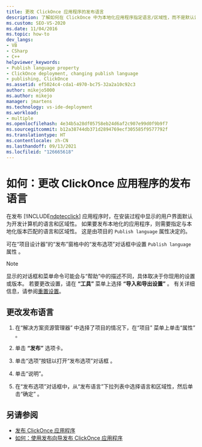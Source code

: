 ```yaml
---
title: 更改 ClickOnce 应用程序的发布语言
description: 了解如何在 ClickOnce 中为本地化应用程序指定语言/区域性，而不是默认设置为开发计算机的语言/区域性。
ms.custom: SEO-VS-2020
ms.date: 11/04/2016
ms.topic: how-to
dev_langs:
- VB
- CSharp
- C++
helpviewer_keywords:
- Publish language property
- ClickOnce deployment, changing publish language
- publishing, ClickOnce
ms.assetid: ef5024c4-cda1-4970-bc75-32a2a10c92c3
author: mikejo5000
ms.author: mikejo
manager: jmartens
ms.technology: vs-ide-deployment
ms.workload:
- multiple
ms.openlocfilehash: 4e34b5a28df05758eb24d6af2c907e99d0f9b9f7
ms.sourcegitcommit: b12a38744db371d2894769ecf305585f9577792f
ms.translationtype: HT
ms.contentlocale: zh-CN
ms.lasthandoff: 09/13/2021
ms.locfileid: "126665618"
---
```

# <a name="how-to-change-the-publish-language-for-a-clickonce-application"></a>如何：更改 ClickOnce 应用程序的发布语言

在发布 [!INCLUDE[ndptecclick](../deployment/includes/ndptecclick_md.md)] 应用程序时，在安装过程中显示的用户界面默认为开发计算机的语言和区域性。 如果要发布本地化的应用程序，则需要指定与本地化版本匹配的语言和区域性。 这是由项目的 `Publish language` 属性决定的。

可在“项目设计器”的“发布”窗格中的“发布选项”对话框中设置 `Publish language` 属性  。

> [!NOTE]
> 显示的对话框和菜单命令可能会与“帮助”中的描述不同，具体取决于你现用的设置或版本。 若要更改设置，请在 **“工具”** 菜单上选择 **“导入和导出设置”** 。 有关详细信息，请参阅[重置设置](../ide/environment-settings.md#reset-settings)。

## <a name="to-change-the-publish-language"></a>更改发布语言

1. 在“解决方案资源管理器” 中选择了项目的情况下，在“项目”  菜单上单击“属性” 。

2. 单击 **“发布”** 选项卡。

3. 单击“选项”按钮以打开“发布选项”对话框 。

4. 单击“说明”。

5. 在“发布选项”对话框中，从“发布语言”下拉列表中选择语言和区域性，然后单击“确定”  。

## <a name="see-also"></a>另请参阅

- [发布 ClickOnce 应用程序](../deployment/publishing-clickonce-applications.md)
- [如何：使用发布向导发布 ClickOnce 应用程序](../deployment/how-to-publish-a-clickonce-application-using-the-publish-wizard.md)